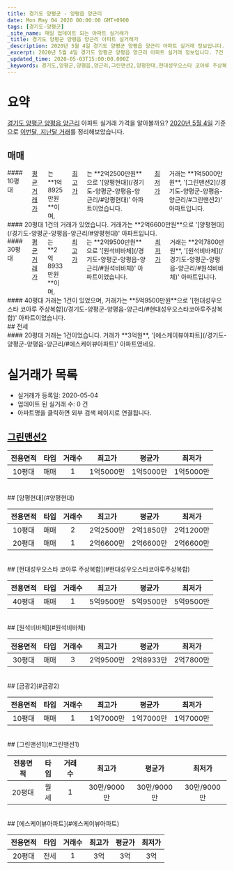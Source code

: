 ```yaml
---
title: 경기도 양평군 - 양평읍 양근리
date: Mon May 04 2020 00:00:00 GMT+0900
tags: [경기도-양평군]
_site_name: 매일 업데이트 되는 아파트 실거래가
_title: 경기도 양평군 양평읍 양근리 아파트 실거래가
_description: 2020년 5월 4일 경기도 양평군 양평읍 양근리 아파트 실거래 정보입니다. 7건 아파트 정보가 있습니다.
_excerpt: 2020년 5월 4일 경기도 양평군 양평읍 양근리 아파트 실거래 정보입니다. 7건 아파트 정보가 있습니다.
_updated_time: 2020-05-03T15:00:00.000Z
_keywords: 경기도,양평군,양평읍,양근리,그린맨션2,양평현대,현대성우오스타 코아루 주상복합,원석비바체,금광2,그린맨션1,에스케이뷰아파트
---
```





# 요약
<ins>경기도 양평군 양평읍 양근리</ins> 아파트 실거래 가격을 알아볼까요? <ins>2020년 5월 4일</ins> 기준으로 <ins>이번달, 지난달 거래</ins>를 정리해보았습니다.

## 매매
<div class="container">
<div class="six columns" markdown="1">
#### 10평대
<ins>평균 거래가</ins>는 **1억8925만원**이며, <ins>최고가</ins>는 **2억2500만원**으로 '[양평현대](/경기도-양평군-양평읍-양근리/#양평현대)' 아파트이었습니다. <ins>최저가</ins> 거래는 **1억5000만원**, '[그린맨션2](/경기도-양평군-양평읍-양근리/#그린맨션2)' 아파트입니다.
</div>
<div class="six columns" markdown="1">
#### 20평대
1건의 거래가 있었습니다. 거래가는 **2억6600만원**으로 '[양평현대](/경기도-양평군-양평읍-양근리/#양평현대)' 아파트입니다.
</div>
</div>
<div class="container">
<div class="six columns" markdown="1">
#### 30평대
<ins>평균 거래가</ins>는 **2억8933만원**이며, <ins>최고가</ins>는 **2억9500만원**으로 '[원석비바체](/경기도-양평군-양평읍-양근리/#원석비바체)' 아파트이었습니다. <ins>최저가</ins> 거래는 **2억7800만원**, '[원석비바체](/경기도-양평군-양평읍-양근리/#원석비바체)' 아파트입니다.
</div>
<div class="six columns" markdown="1">
#### 40평대
거래는 1건이 있었으며, 거래가는 **5억9500만원**으로 '[현대성우오스타 코아루 주상복합](/경기도-양평군-양평읍-양근리/#현대성우오스타코아루주상복합)' 아파트이었습니다.
</div>
</div>
## 전세
<div class="container">
<div class="twelve columns" markdown="1">
#### 20평대
거래는 1건이었습니다. 거래가 **3억원**, '[에스케이뷰아파트](/경기도-양평군-양평읍-양근리/#에스케이뷰아파트)' 아파트였네요.
</div>
</div>



# 실거래가 목록
- 실거래가 등록일: 2020-05-04
- 업데이트 된 실거래 수: 0 건
- 아파트명을 클릭하면 외부 검색 페이지로 연결됩니다.

## [그린맨션2](#그린맨션2)

|전용면적|타입|거래수|최고가|평균가|최저가|
|:---:|:---:|:---:|:---:|:---:|:---:|
|10평대|<span class="deal-type-1">매매</span>|1|1억5000만|1억5000만|1억5000만|

<br/>
## [양평현대](#양평현대)

|전용면적|타입|거래수|최고가|평균가|최저가|
|:---:|:---:|:---:|:---:|:---:|:---:|
|10평대|<span class="deal-type-1">매매</span>|2|2억2500만|2억1850만|2억1200만|
|20평대|<span class="deal-type-1">매매</span>|1|2억6600만|2억6600만|2억6600만|

<br/>
## [현대성우오스타 코아루 주상복합](#현대성우오스타코아루주상복합)

|전용면적|타입|거래수|최고가|평균가|최저가|
|:---:|:---:|:---:|:---:|:---:|:---:|
|40평대|<span class="deal-type-1">매매</span>|1|5억9500만|5억9500만|5억9500만|

<br/>
## [원석비바체](#원석비바체)

|전용면적|타입|거래수|최고가|평균가|최저가|
|:---:|:---:|:---:|:---:|:---:|:---:|
|30평대|<span class="deal-type-1">매매</span>|3|2억9500만|2억8933만|2억7800만|

<br/>
## [금광2](#금광2)

|전용면적|타입|거래수|최고가|평균가|최저가|
|:---:|:---:|:---:|:---:|:---:|:---:|
|10평대|<span class="deal-type-1">매매</span>|1|1억7000만|1억7000만|1억7000만|

<br/>
## [그린맨션1](#그린맨션1)

|전용면적|타입|거래수|최고가|평균가|최저가|
|:---:|:---:|:---:|:---:|:---:|:---:|
|20평대|<span class="deal-type-3">월세</span>|1|30만/9000만|30만/9000만|30만/9000만|

<br/>
## [에스케이뷰아파트](#에스케이뷰아파트)

|전용면적|타입|거래수|최고가|평균가|최저가|
|:---:|:---:|:---:|:---:|:---:|:---:|
|20평대|<span class="deal-type-2">전세</span>|1|3억|3억|3억|

<br/>



